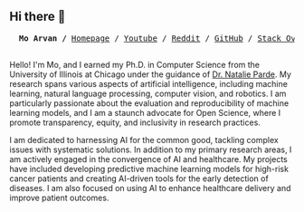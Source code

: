 ## Hi there 👋

<p>
  <pre align="center">
  <strong>Mo Arvan /</strong> <a href="https://mo-arvan.github.io/">Homepage</a> / <a href="https://www.youtube.com/@moarvan">Youtube</a> / <a href="https://www.reddit.com/user/aarvan/submitted/?sort=top">Reddit</a> / <a href="https://github.com/mo-arvan">GitHub</a> / <a href="https://stackoverflow.com/users/10473854/mohammad-arvan">Stack Overflow</a> 
  </pre>
</p>


Hello! I'm Mo, and I earned my Ph.D. in Computer Science from the University of Illinois at Chicago under the guidance of [Dr. Natalie Parde](https://www.natalieparde.com/index.html). My research spans various aspects of artificial intelligence, including machine learning, natural language processing, computer vision, and robotics. I am particularly passionate about the evaluation and reproducibility of machine learning models, and I am a staunch advocate for Open Science, where I promote transparency, equity, and inclusivity in research practices.

I am dedicated to harnessing AI for the common good, tackling complex issues with systematic solutions. In addition to my primary research areas, I am actively engaged in the convergence of AI and healthcare. My projects have included developing predictive machine learning models for high-risk cancer patients and creating AI-driven tools for the early detection of diseases. I am also focused on using AI to enhance healthcare delivery and improve patient outcomes.



<!--
**mo-arvan/mo-arvan** is a ✨ _special_ ✨ repository because its `README.md` (this file) appears on your GitHub profile.

Here are some ideas to get you started:

- 🔭 I’m currently working on ...
- 🌱 I’m currently learning ...
- 👯 I’m looking to collaborate on ...
- 🤔 I’m looking for help with ...
- 💬 Ask me about ...
- 📫 How to reach me: ...
- 😄 Pronouns: ...
- ⚡ Fun fact: ...
-->

